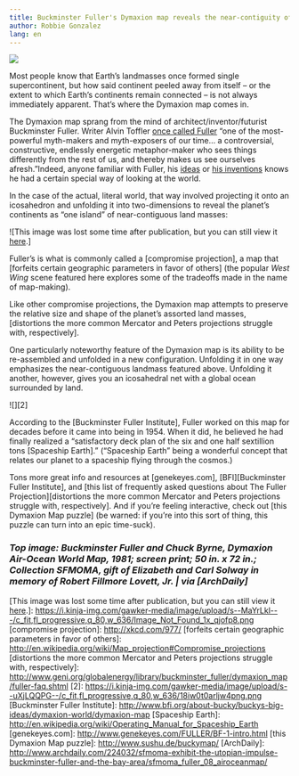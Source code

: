 ```yaml
---
title: Buckminster Fuller's Dymaxion map reveals the near-contiguity of Earth's continents
author: Robbie Gonzalez
lang: en
---
```


![][1]

Most people know that Earth’s landmasses once formed single supercontinent, but how said continent peeled away from itself – or the extent to which Earth’s continents remain connected – is not always immediately apparent. That’s where the Dymaxion map comes in.

The Dymaxion map sprang from the mind of architect/inventor/futurist Buckminster Fuller. Writer Alvin Toffler [once called Fuller] “one of the most-powerful myth-makers and myth-exposers of our time… a controversial, constructive, endlessly energetic metaphor-maker who sees things differently from the rest of us, and thereby makes us see ourselves afresh.”Indeed, anyone familiar with Fuller, his [ideas] or [his inventions] knows he had a certain special way of looking at the world.

In the case of the actual, literal world, that way involved projecting it onto an icosahedron and unfolding it into two-dimensions to reveal the planet’s continents as “one island” of near-contiguous land masses:

![This image was lost some time after publication, but you can still view it [here].]

Fuller’s is what is commonly called a [compromise projection], a map that [forfeits certain geographic parameters in favor of others] (the popular *West Wing* scene featured here explores some of the tradeoffs made in the name of map-making).

Like other compromise projections, the Dymaxion map attempts to preserve the relative size and shape of the planet’s assorted land masses, [distortions the more common Mercator and Peters projections struggle with, respectively].

One particularly noteworthy feature of the Dymaxion map is its ability to be re-assembled and unfolded in a new configuration. Unfolding it in one way emphasizes the near-contiguous landmass featured above. Unfolding it another, however, gives you an icosahedral net with a global ocean surrounded by land.

![][2]

According to the [Buckminster Fuller Institute], Fuller worked on this map for decades before it came into being in 1954. When it did, he believed he had finally realized a “satisfactory deck plan of the six and one half sextillion tons [Spaceship Earth].” (“Spaceship Earth” being a wonderful concept that relates our planet to a spaceship flying through the cosmos.)

Tons more great info and resources at [genekeyes.com], [BFI][Buckminster Fuller Institute], and [this list of frequently asked questions about The Fuller Projection][distortions the more common Mercator and Peters projections struggle with, respectively]. And if you’re feeling interactive, check out [this Dymaxion Map puzzle] (be warned: if you’re into this sort of thing, this puzzle can turn into an epic time-suck).

### *Top image: Buckminster Fuller and Chuck Byrne, Dymaxion Air-Ocean World Map, 1981; screen print; 50 in. x 72 in.; Collection SFMOMA, gift of Elizabeth and Carl Solway in memory of Robert Fillmore Lovett, Jr. | via [ArchDaily]*

  [1]: https://i.kinja-img.com/gawker-media/image/upload/s--n7OuJPrh--/c_scale,fl_progressive,q_80,w_800/18iw2vvivjz7kjpg.jpg
  [once called Fuller]: http://www.brainpickings.org/index.php/2013/03/08/buckminster-fuller-synergetics/
  [ideas]: http://en.wikipedia.org/wiki/Spaceship_Earth
  [his inventions]: https://www.google.com/search?tbo=p&tbm=pts&hl=en&q=%22inventor:+richard+buckminster+fuller%22
  [here]: http://web.archive.org/web/20160804020934/https://upload.wikimedia.org/wikipedia/commons/b/bb/Dymaxion_2003_animation_small1.gif
  [This image was lost some time after publication, but you can still view it [here].]: https://i.kinja-img.com/gawker-media/image/upload/s--MaYrLkl---/c_fit,fl_progressive,q_80,w_636/Image_Not_Found_1x_qjofp8.png
  [compromise projection]: http://xkcd.com/977/
  [forfeits certain geographic parameters in favor of others]: http://en.wikipedia.org/wiki/Map_projection#Compromise_projections
  [distortions the more common Mercator and Peters projections struggle with, respectively]: http://www.geni.org/globalenergy/library/buckminster_fuller/dymaxion_map/fuller-faq.shtml
  [2]: https://i.kinja-img.com/gawker-media/image/upload/s--uXjLQQPG--/c_fit,fl_progressive,q_80,w_636/18iw0t0arljw4png.png
  [Buckminster Fuller Institute]: http://www.bfi.org/about-bucky/buckys-big-ideas/dymaxion-world/dymaxion-map
  [Spaceship Earth]: http://en.wikipedia.org/wiki/Operating_Manual_for_Spaceship_Earth
  [genekeyes.com]: http://www.genekeyes.com/FULLER/BF-1-intro.html
  [this Dymaxion Map puzzle]: http://www.sushu.de/buckymap/
  [ArchDaily]: http://www.archdaily.com/224032/sfmoma-exhibit-the-utopian-impulse-buckminster-fuller-and-the-bay-area/sfmoma_fuller_08_airoceanmap/
